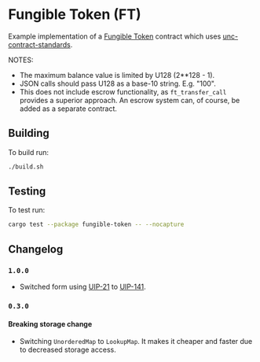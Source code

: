 Fungible Token (FT)
===================

Example implementation of a [Fungible Token] contract which uses [unc-contract-standards].

  [Fungible Token]: https://nomicon.io/Standards/Tokens/FungibleTokenCore.html
  [unc-contract-standards]: https://github.com/utnet-org/utility-sdk-rs/tree/master/unc-contract-standards

NOTES:
 - The maximum balance value is limited by U128 (2**128 - 1).
 - JSON calls should pass U128 as a base-10 string. E.g. "100".
 - This does not include escrow functionality, as `ft_transfer_call` provides a superior approach. An escrow system can, of course, be added as a separate contract.

## Building
To build run:
```bash
./build.sh
```

## Testing
To test run:
```bash
cargo test --package fungible-token -- --nocapture
```

## Changelog

### `1.0.0`

- Switched form using [UIP-21](https://github.com/utnet-org/UIPs/pull/21) to [UIP-141](https://github.com/utnet-org/UIPs/issues/141).

### `0.3.0`

#### Breaking storage change

- Switching `UnorderedMap` to `LookupMap`. It makes it cheaper and faster due to decreased storage access.

